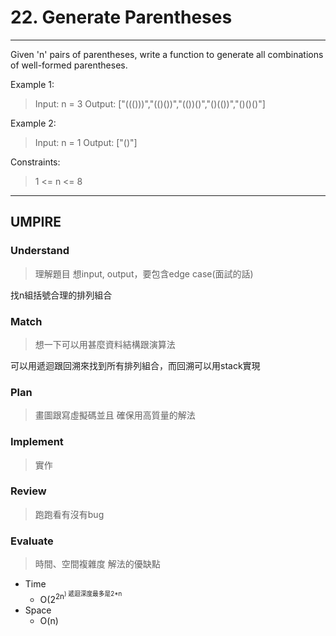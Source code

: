 # 22. Generate Parentheses
--- 
Given 'n' pairs of parentheses, write a function to generate all combinations of well-formed parentheses.

Example 1:
> Input: n = 3
> Output: ["((()))","(()())","(())()","()(())","()()()"]

Example 2:
> Input: n = 1
> Output: ["()"]

Constraints:
> 1 <= n <= 8
---

## UMPIRE
### Understand
> 理解題目
> 想input, output，要包含edge case(面試的話)

找n組括號合理的排列組合
### Match
> 想一下可以用甚麼資料結構跟演算法

可以用遞迴跟回溯來找到所有排列組合，而回溯可以用stack實現
### Plan
> 畫圖跟寫虛擬碼並且
> 確保用高質量的解法

### Implement
> 實作

### Review
> 跑跑看有沒有bug

### Evaluate
> 時間、空間複雜度
> 解法的優缺點
* Time
    * O(2<sup>2n<sup>) 遞迴深度最多是2*n
* Space
    * O(n) 